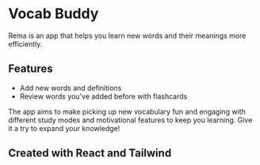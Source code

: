 # Vocab Buddy

Rema is an app that helps you learn new words and their meanings more efficiently. 

## Features

- Add new words and definitions
- Review words you've added before with flashcards  

The app aims to make picking up new vocabulary fun and engaging with different study modes and motivational features to keep you learning. Give it a try to expand your knowledge!

## Created with React and Tailwind
